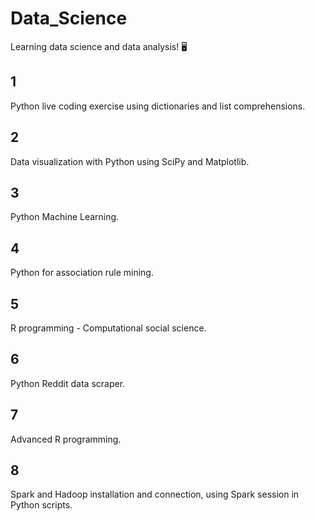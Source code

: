 # Data_Science
Learning data science and data analysis! 🖥️
## 1
Python live coding exercise using dictionaries and list comprehensions.
## 2
Data visualization with Python using SciPy and Matplotlib.
## 3
Python Machine Learning.
## 4
Python for association rule mining.
## 5
R programming - Computational social science.
## 6
Python Reddit data scraper.
## 7
Advanced R programming.
## 8
Spark and Hadoop installation and connection, using Spark session in Python scripts.

